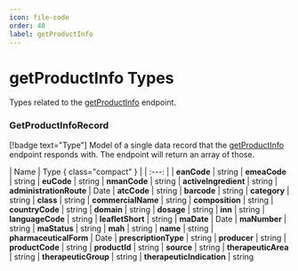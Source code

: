 ```yaml
---
icon: file-code
order: 40
label: getProductInfo
---
```


# getProductInfo Types

Types related to the [getProductInfo](../endpoints/#getproductinfo) endpoint.

### GetProductInfoRecord 
[!badge text="Type"] Model of a single data record that the [getProductInfo](../endpoints/#getproductinfo) endpoint responds with. The endpoint will return an array of those.

| Name | Type { class="compact" }
| | :---: |
| **eanCode** | string 
| **emeaCode** | string 
| **euCode** | string
| **nmanCode** | string
| **activeIngredient** | string
| **administrationRoute** | Date
| **atcCode** | string
| **barcode** | string
| **category** | string
| **class** | string 
| **commercialName** | string 
| **composition** | string
| **countryCode** | string
| **domain** | string
| **dosage** | string
| **inn** | string
| **languageCode** | string
| **leafletShort** | string
| **maDate** | Date 
| **maNumber** | string 
| **maStatus** | string
| **mah** | string
| **name** | string
| **pharmaceuticalForm** | Date
| **prescriptionType** | string
| **producer** | string
| **productCode** | string
| **productId** | string
| **source** | string
| **therapeuticArea** | string
| **therapeuticGroup** | string
| **therapeuticIndication** | string
